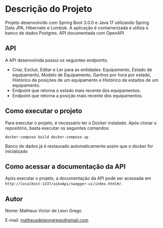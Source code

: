 # Descrição do Projeto

Projeto desenvolvido com Spring Boot 3.0.0 e Java 17 utilizando Spring Data JPA, Hibernate e Lombok. A aplicação é containerizada e utiliza o banco de dados Postgres. API documentada com OpenAPI

## API


A API desenvolvida possui os seguintes endpoints:

-   Criar, Excluir, Editar e Ler para as entidades: Equipamento, Estado de equipamento, Modelo de Equipamento, Ganhos por hora por estado, Histórico de posições de um equipamento e Histórico de estados de um equipamento.
-   Endpoint que retorna o estado mais recente dos equipamentos.
-   Endpoint que retorna a posição mais recente dos equipamentos.

## Como executar o projeto

Para executar o projeto, é necessário ter o Docker instalado. Após clonar o repositório, basta executar os seguintes comandos:



`docker-compose build
docker-compose up`

Banco de dados já é restaurado automaticamente assim que o docker for inicializado

## Como acessar a documentação da API

Após executar o projeto, a documentação da API pode ser acessada em `http://localhost:1337/aikoApi/swagger-ui/index.html#/`.

## Autor

Nome: Matheus Victor de Leon Grego

E-mail: matheusdeleongrego@gmail.com